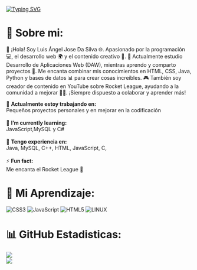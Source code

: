 [![Typing SVG](https://readme-typing-svg.herokuapp.com?color=#1EEE31&size=35&center=true&vCenter=true&width=1000&lines=Bienvenido+a+mi+GitHub!;Mi+nombre+es+Luis+Angel+Da+Silva;Soy+Desarrollador+de+Software)](https://git.io/typing-svg)

# 💫 Sobre mi:

👋 ¡Hola! Soy Luis Ángel Jose Da Silva 🌐. Apasionado por la programación 💻, el desarrollo web 🌍 y el contenido creativo 🎥. 🚀 Actualmente estudio Desarrollo de Aplicaciones Web (DAW), mientras aprendo y comparto proyectos 🔧. Me encanta combinar mis conocimientos en HTML, CSS, Java, Python y bases de datos 📊 para crear cosas increíbles. 🎮 También soy creador de contenido en YouTube sobre Rocket League, ayudando a la comunidad a mejorar 🚗💨. ¡Siempre dispuesto a colaborar y aprender más!

🔭 **Actualmente estoy trabajando en:**  <br>Pequeños proyectos personales y en mejorar en la codificación<br><br>👯 **I’m currently learning:**  <br>JavaScript,MySQL y C#<br><br>💬 **Tengo experiencia en:**  <br>Java, MySQL, C++, HTML, JavaScript, C, <br><br>⚡ **Fun fact:**  <br>Me encanta el Rocket League 🚀

# 💫 Mi Aprendizaje:
![CSS3](https://img.shields.io/badge/css3-%231572B6.svg?style=for-the-badge&logo=css3&logoColor=white) ![JavaScript](https://img.shields.io/badge/javascript-%23323330.svg?style=for-the-badge&logo=javascript&logoColor=%23F7DF1E) ![HTML5](https://img.shields.io/badge/html5-%23E34F26.svg?style=for-the-badge&logo=html5&logoColor=white) ![LINUX](https://img.shields.io/badge/Linux-FCC624?style=for-the-badge&logo=linux&logoColor=black)

# 📊 GitHub Estadisticas:
![](https://github-readme-stats.vercel.app/api?username=luigikings&theme=dark&hide_border=false&include_all_commits=false&count_private=false)<br/>
![](https://github-readme-stats.vercel.app/api/top-langs/?username=luigikings&theme=dark&hide_border=false&include_all_commits=false&count_private=false&layout=compact)
